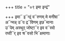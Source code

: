 +++
title = "०९ इमा इन्द्रं"

+++
इमा᳓ इ᳓न्द्रं व᳓रुणम् मे मनीषा᳓  
अ᳓ग्मन्न् उ᳓प द्र᳓विणम् इछ᳓मानाः  
उ᳓पेम् अस्थुर् जोष्टा᳓र इव व᳓स्वो  
रघ्वी᳓र् इव श्र᳓वसो भि᳓क्षमाणाः